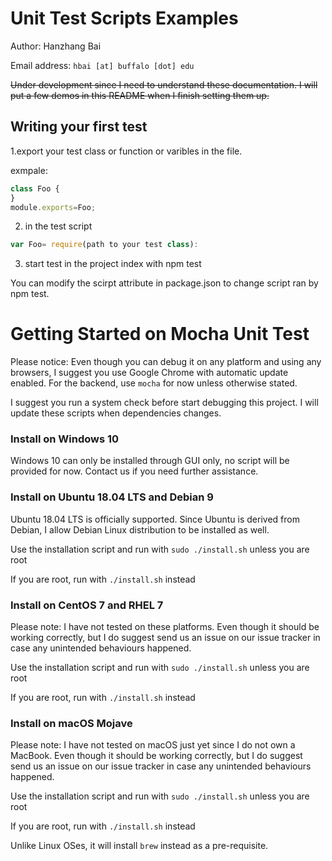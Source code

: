 # Unit Test Scripts Examples

Author: Hanzhang Bai

Email address: `hbai [at] buffalo [dot] edu`

~~Under development since I need to understand these documentation. I will put a few demos in this README when I finish setting them up.~~

## Writing your first test 
1.export your test class or function or varibles in the file. 

exmpale: 

```javascript
class Foo {
}
module.exports=Foo; 
```



2. in the test script  

```javascript
var Foo= require(path to your test class): 
```

3. start test in the project index with npm test 

You can modify the scirpt attribute in package.json to change script ran by npm test. 

# Getting Started on Mocha Unit Test

Please notice: Even though you can debug it on any platform and using any browsers, I suggest you use Google Chrome with automatic update enabled. For the backend, use `mocha` for now unless otherwise stated.

I suggest you run a system check before start debugging this project. I will update these scripts when dependencies changes.

### Install on Windows 10

Windows 10 can only be installed through GUI only, no script will be provided for now. Contact us if you need further assistance.

### Install on Ubuntu 18.04 LTS and Debian 9
Ubuntu 18.04 LTS is officially supported. Since Ubuntu is derived from Debian, I allow Debian Linux distribution to be installed as well.

Use the installation script and run with `sudo ./install.sh` unless you are root

If you are root, run with `./install.sh` instead

### Install on CentOS 7 and RHEL 7
Please note: I have not tested on these platforms. Even though it should be working correctly, but I do suggest send us an issue on our issue tracker in case any unintended behaviours happened.

Use the installation script and run with `sudo ./install.sh` unless you are root

If you are root, run with `./install.sh` instead

### Install on macOS Mojave
Please note: I have not tested on macOS just yet since I do not own a MacBook. Even though it should be working correctly, but I do suggest send us an issue on our issue tracker in case any unintended behaviours happened.

Use the installation script and run with `sudo ./install.sh` unless you are root

If you are root, run with `./install.sh` instead

Unlike Linux OSes, it will install `brew` instead as a pre-requisite. 

